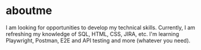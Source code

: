 # aboutme
I am looking for opportunities to develop my technical skills.
Currently, I am refreshing my knowledge of SQL, HTML, CSS, JIRA, etc.
I'm learning Playwright, Postman, E2E and API testing and more (whatever you need).
